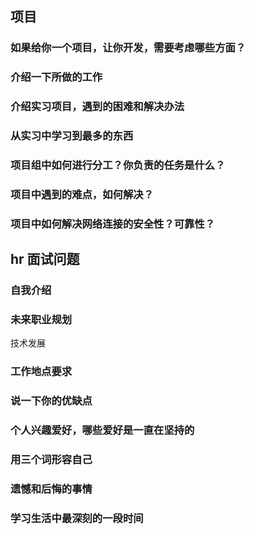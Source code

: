 

## 项目

### 如果给你一个项目，让你开发，需要考虑哪些方面？



### 介绍一下所做的工作



### 介绍实习项目，遇到的困难和解决办法





### 从实习中学习到最多的东西



### 项目组中如何进行分工？你负责的任务是什么？



### 项目中遇到的难点，如何解决？



### 项目中如何解决网络连接的安全性？可靠性？





## hr 面试问题

### 自我介绍



### 未来职业规划

技术发展



### 工作地点要求



### 说一下你的优缺点



### 个人兴趣爱好，哪些爱好是一直在坚持的



### 用三个词形容自己



### 遗憾和后悔的事情





### 学习生活中最深刻的一段时间
